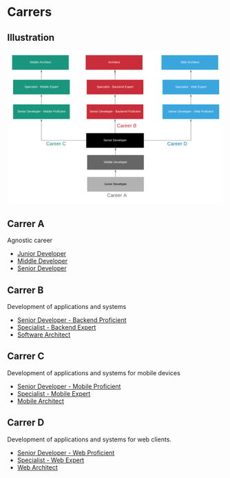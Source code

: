 # Carrers

## Illustration
![Carrers](https://github.com/maranesi/carrers/blob/master/Images/Seniority.png?raw=true)

## Carrer A

Agnostic career

* [Junior Developer](https://github.com/maranesi/carrers/blob/master/Carrers/Career%20A%20-%20Level%20I.md)
* [Middle Developer](https://github.com/maranesi/carrers/blob/master/Carrers/Career%20A%20-%20Level%20I.md)
* [Senior Developer](https://github.com/maranesi/carrers/blob/master/Carrers/Career%20A%20-%20Level%20I.md)

## Carrer B

Development of applications and systems

* [Senior Developer - Backend Proficient](https://github.com/maranesi/carrers/blob/master/Carrers/Career%20B%20-%20Level%20I.md)
* [Specialist - Backend Expert ](https://github.com/maranesi/carrers/blob/master/Carrers/Career%20B%20-%20Level%20I.md)
* [Software Architect](https://github.com/maranesi/carrers/blob/master/Carrers/Career%20B%20-%20Level%20I.md)

## Carrer C

Development of applications and systems for mobile devices

* [Senior Developer - Mobile Proficient](https://github.com/maranesi/carrers/blob/master/Carrers/Career%20C%20-%20Level%20I.md)
* [Specialist - Mobile Expert ](https://github.com/maranesi/carrers/blob/master/Carrers/Career%20C%20-%20Level%20I.md)
* [Mobile Architect](https://github.com/maranesi/carrers/blob/master/Carrers/Career%20C%20-%20Level%20I.md)

## Carrer D

Development of applications and systems for web clients.

* [Senior Developer - Web Proficient](https://github.com/maranesi/carrers/blob/master/Carrers/Career%20D%20-%20Level%20I.md)
* [Specialist - Web Expert ](https://github.com/maranesi/carrers/blob/master/Carrers/Career%20D%20-%20Level%20I.md)
* [Web Architect](https://github.com/maranesi/carrers/blob/master/Carrers/Career%20D%20-%20Level%20I.md)



